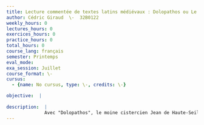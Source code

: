 ```yaml
---
title: Lecture commentée de textes latins médiévaux : Dolopathos ou Le roi et les sept sages
author: Cédric Giraud  \-  32B0122
weekly_hours: 0
lectures_hours: 0
exercices_hours: 0
practice_hours: 0
total_hours: 0
course_lang: français
semester: Printemps
eval_mode: 
exa_session: Juillet
course_format: \-
cursus:
  - {name: No cursus, type: \-, credits: \-}

objective:  |
            
description:  |
              Avec "Dolopathos", le moine cistercien Jean de Haute-Seille propose, à la fin du XIIe siècle, une version latine de lhistoire du roi et des sept sages, un roman à tiroirs qui trouve son origine dans un recueil de contes largement répandu dans les littératures arabe, grecque, syriaque et perse, le "Livre de Sindibad". Le roman latin reprend le motif du fils du roi injustement accusé par sa belle-mère davoir attenté à sa pudeur : condamné au bûcher, il est sauvé à sept reprises grâce à lintervention dun sage de Rome qui raconte un ou deux exemples pour illustrer la perfidie des femmes ou le danger des jugements précipités. Reprenant la tradition orientale des récits enchâssés, Jean de Haute-Seille campe son récit sous lempire, à Rome, à Constantinople ou en Sicile, dans un décor dominé par les merveilles du monde antique. Écrit dans un style alerte, le roman de Jean de Haute-Seille offre une narration vivante qui entend instruire le lecteur tout en le charmant.
---
```

